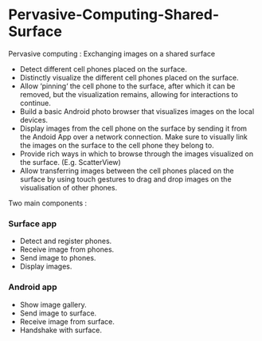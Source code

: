 Pervasive-Computing-Shared-Surface
==================================

Pervasive computing : Exchanging images on a shared surface

* Detect different cell phones placed on the surface.
* Distinctly visualize the different cell phones placed on the surface.
* Allow ‘pinning‘ the cell phone to the surface, after which it can be removed, but the visualization remains, allowing for interactions to continue.
* Build a basic Android photo browser that visualizes images on the local devices.
* Display images from the cell phone on the surface by sending it from the Andoid App over a network connection. Make sure to visually link the images on the surface to the cell phone they belong to.
* Provide rich ways in which to browse through the images visualized on the surface. (E.g. ScatterView)
* Allow transferring images between the cell phones placed on the surface by using touch gestures to drag and drop images on the visualisation of other phones.

Two main components :

### Surface app
* Detect and register phones.
* Receive image from phones.
* Send image to phones.
* Display images.

### Android app
* Show image gallery.
* Send image to surface.
* Receive image from surface.
* Handshake with surface.